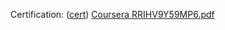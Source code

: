 Certification:  ([cert](https://coursera.org/share/fc1114d5be35c19700fc3b7076fe70c0))
[Coursera RRIHV9Y59MP6.pdf](https://github.com/user-attachments/files/22322316/Coursera.RRIHV9Y59MP6.pdf)

